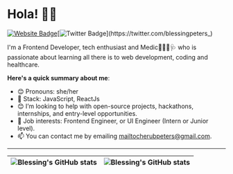 # Hola! 👋🏾

[![Website Badge](https://img.shields.io/badge/-blessingpeters-D9FBE1?style=for-the-badge&logo=Google-Chrome&logoColor=white&link=#)](https://blessingpeters.vercel.app/)[![Twitter Badge](https://img.shields.io/badge/-@blessingpeters_-1ca0f1?style=for-the-badge&logo=twitter&logoColor=white&link=https://twitter.com/blessingpeters_)](https://twitter.com/blessingpeters_)

I'm a Frontend Developer, tech enthusiast and Medic👩🏽‍🔬🩺 who is passionate about learning all there is to web development, coding and healthcare.

**Here's a quick summary about me**:

- 😊 Pronouns: she/her
- 🌱 Stack: JavaScript, ReactJs
- 😊 I’m looking to help with open-source projects, hackathons, internships, and entry-level opportunities.
- 💼 Job interests: Frontend Engineer, or UI Engineer (Intern or Junior level).
- 📫 You can contact me by emailing mailtocherubpeters@gmail.com.

---

| <img align="center" src="https://github-readme-stats.vercel.app/api?username=blessingpeters&show_icons=true&include_all_commits=true&hide_border=true" alt="Blessing's GitHub stats" /> | <img align="center" src="https://github-readme-stats.vercel.app/api/top-langs/?username=blessingpeters&langs_count=8&layout=compact&hide_border=true" alt="Blessing's GitHub stats" /> |
| ------------- | ------------- |

